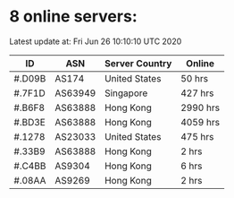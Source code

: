 # 8 online servers:

Latest update at: Fri Jun 26 10:10:10 UTC 2020

| ID | ASN | Server Country | Online |
| -- | --- | -------------- | ------ |
| #.D09B | AS174 | United States | 50 hrs |
| #.7F1D | AS63949 | Singapore | 427 hrs |
| #.B6F8 | AS63888 | Hong Kong | 2990 hrs |
| #.BD3E | AS63888 | Hong Kong | 4059 hrs |
| #.1278 | AS23033 | United States | 475 hrs |
| #.33B9 | AS63888 | Hong Kong | 2 hrs |
| #.C4BB | AS9304 | Hong Kong | 6 hrs |
| #.08AA | AS9269 | Hong Kong | 2 hrs |

